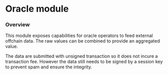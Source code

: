 # Oracle module

### Overview

This module exposes capabilities for oracle operators to feed external offchain data.
The raw values can be combined to provide an aggregated value.

The data are submitted with unsigned transaction so it does not incure a transaction fee. However the data
still needs to be signed by a session key to prevent spam and ensure the integrity.
